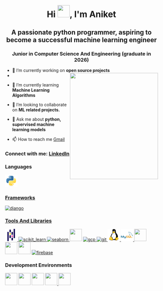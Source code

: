 <h1 align="center">Hi <img src = "https://media.tenor.com/InfbZnZgATIAAAAi/hand-gif.gif" height = "40" width = "40"/>, I'm Aniket</h1>
<h2 align="center">A passionate python programmer, aspiring to become a successful machine learning engineer</h2>
<h3 align = "center">Junior in Computer Science And Engineering (graduate in 2026)</h3>


- 🔭 I’m currently working on **open source projects**
- <div>
  <img align = "right" src = "https://media1.tenor.com/m/VdixkA4ki9IAAAAd/aizen.gif" height = "350" width = "290"/>
</div>

- 🌱 I’m currently learning **Machine Learning Algorithms**

- 👯 I’m looking to collaborate on **ML related projects.**

- 💬 Ask me about **python, supervised machine learning models**

- 📫 How to reach me <a href = "aniket22217pawar@gmail.com">Gmail</a>

<h3 align="left">Connect with me: <a href = "https://www.linkedin.com/in/aniketpawar705/">LinkedIn</a> </h3>
<p align="left">
</p>

<h3 align="left">Languages</h3>
<a href="https://www.python.org" target="_blank" rel="noreferrer"> <img src="https://raw.githubusercontent.com/devicons/devicon/master/icons/python/python-original.svg" alt="python" width="40" height="40"/> <br>
<h3 align = "left">Frameworks</h3>
<a href="https://www.djangoproject.com/" target="_blank" rel="noreferrer"> <img src="https://cdn.worldvectorlogo.com/logos/django.svg" alt="django" width="40" height="40"/>

<h3 aling = "left">Tools And Libraries</h3>
</a> <a href="https://pandas.pydata.org/" target="_blank" rel="noreferrer"> <img src="https://raw.githubusercontent.com/devicons/devicon/2ae2a900d2f041da66e950e4d48052658d850630/icons/pandas/pandas-original.svg" alt="pandas" width="40" height="40"/> </a>  </a> <a href="https://scikit-learn.org/" target="_blank" rel="noreferrer"> <img src="https://upload.wikimedia.org/wikipedia/commons/0/05/Scikit_learn_logo_small.svg" alt="scikit_learn" width="40" height="40"/> </a> <a href="https://seaborn.pydata.org/" target="_blank" rel="noreferrer"> <img src="https://seaborn.pydata.org/_images/logo-mark-lightbg.svg" alt="seaborn" width="40" height="40"/> </a> <a href ="https://numpy.org"><img src = "https://cdn.worldvectorlogo.com/logos/numpy-1.svg" width = "40" height = "40"/></a> </a> <a href="https://cloud.google.com" target="_blank" rel="noreferrer"> <img src="https://www.vectorlogo.zone/logos/google_cloud/google_cloud-icon.svg" alt="gcp" width="40" height="40"/> </a> <a href="https://git-scm.com/" target="_blank" rel="noreferrer"> <img src="https://www.vectorlogo.zone/logos/git-scm/git-scm-icon.svg" alt="git" width="40" height="40"/> </a> <a href="https://www.linux.org/" target="_blank" rel="noreferrer"> <img src="https://raw.githubusercontent.com/devicons/devicon/master/icons/linux/linux-original.svg" alt="linux" width="40" height="40"/>  </a> <a href="https://www.mysql.com/" target="_blank" rel="noreferrer"> <img src="https://raw.githubusercontent.com/devicons/devicon/master/icons/mysql/mysql-original-wordmark.svg" alt="mysql" width="40" height="40"/> <a href = "https://github.com/" target="_blank"> <img src = "https://cdn.worldvectorlogo.com/logos/github-icon-2.svg" width = "40" height = "40"/></a> <a href = "https://html.com/" target="_blank"> <img src = "https://cdn.worldvectorlogo.com/logos/html-1.svg" width = "40" height = "40"/></a> <a href = "https://html.com/" target="_blank"> <img src = "https://cdn.worldvectorlogo.com/logos/css-3.svg"  width = "40" height = "40"/></a> </a> <a href="https://console.firebase.google.com/" target="_blank" rel="noreferrer"> <img src="https://worldvectorlogo.com/logo/firebase-1" alt="firebase" width="40" height="40"/> </a>  </a>

<h3 aling = "left">Development Environments</h3>
<p> <a href = "https://code.visualstudio.com/docs" target="_blank"><img src = "https://cdn.worldvectorlogo.com/logos/visual-studio-code-1.svg" width = "40" height = "40"/></a> <a href = "https://www.jetbrains.com/pycharm/" target="_blank"> <img src = "https://cdn.worldvectorlogo.com/logos/jetbrains-pycharm.svg" width = "40" height = "40"/></a>
<a href = "https://www.microsoft.com/en-us/software-download/windows11"><img src = "https://cdn.worldvectorlogo.com/logos/microsoft-windows-22.svg" width = "40" height = "40"/></a> <a href = "https://ubuntu.com/"> <img src = "https://cdn.worldvectorlogo.com/logos/ubuntu-4.svg" width = "40" height = "40"/> </a> <a href = "https://www.debian.org/"> <img src = "https://cdn.worldvectorlogo.com/logos/debian-2.svg" width = "40" height = "40"/></a> </p>
